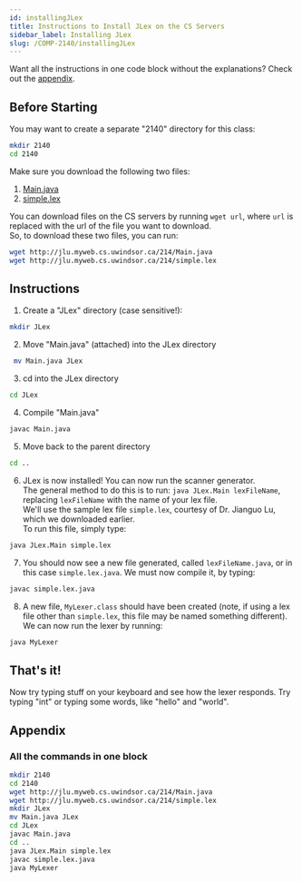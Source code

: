 ```yaml
---
id: installingJLex
title: Instructions to Install JLex on the CS Servers
sidebar_label: Installing JLex
slug: /COMP-2140/installingJLex
---
```


Want all the instructions in one code block without the explanations? Check out the [appendix](#appendix).

## Before Starting

You may want to create a separate "2140" directory for this class:

```bash
mkdir 2140
cd 2140
```

Make sure you download the following two files:

1. [Main.java](http://jlu.myweb.cs.uwindsor.ca/214/Main.java)
2. [simple.lex](http://jlu.myweb.cs.uwindsor.ca/214/simple.lex)

You can download files on the CS servers by running `wget url`, where `url` is replaced with the url of the file you want to download.  
So, to download these two files, you can run:

```bash
wget http://jlu.myweb.cs.uwindsor.ca/214/Main.java
wget http://jlu.myweb.cs.uwindsor.ca/214/simple.lex
```

## Instructions

1. Create a "JLex" directory (case sensitive!):

```bash
mkdir JLex
```

2. Move "Main.java" (attached) into the JLex directory

```bash
 mv Main.java JLex
```

3. cd into the JLex directory

```bash
cd JLex
```

4. Compile "Main.java"

```bash
javac Main.java
```

5. Move back to the parent directory

```bash
cd ..
```

6. JLex is now installed! You can now run the scanner generator.  
   The general method to do this is to run: `java JLex.Main lexFileName`, replacing `lexFileName` with the name of your lex file.  
   We'll use the sample lex file `simple.lex`, courtesy of Dr. Jianguo Lu, which we downloaded earlier.  
   To run this file, simply type:

```bash
java JLex.Main simple.lex
```

7. You should now see a new file generated, called `lexFileName.java`, or in this case `simple.lex.java`. We must now compile it, by typing:

```bash
javac simple.lex.java
```

8. A new file, `MyLexer.class` should have been created (note, if using a lex file other than `simple.lex`, this file may be named something different). We can now run the lexer by running:

```bash
java MyLexer
```

## That's it!

Now try typing stuff on your keyboard and see how the lexer responds. Try typing "int" or typing some words, like "hello" and "world".

## Appendix

### All the commands in one block

```bash
mkdir 2140
cd 2140
wget http://jlu.myweb.cs.uwindsor.ca/214/Main.java
wget http://jlu.myweb.cs.uwindsor.ca/214/simple.lex
mkdir JLex
mv Main.java JLex
cd JLex
javac Main.java
cd ..
java JLex.Main simple.lex
javac simple.lex.java
java MyLexer
```
